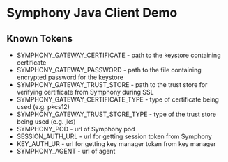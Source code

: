 # Symphony Java Client Demo

## Known Tokens
* SYMPHONY_GATEWAY_CERTIFICATE - path to the keystore containing certificate
* SYMPHONY_GATEWAY_PASSWORD - path to the file containing encrypted password for the keystore
* SYMPHONY_GATEWAY_TRUST_STORE - path to the trust store for verifying certificate from Symphony during SSL
* SYMPHONY_GATEWAY_CERTIFICATE_TYPE - type of certificate being used (e.g. pkcs12)
* SYMPHONY_GATEWAY_TRUST_STORE_TYPE - type of the trust store being used (e.g. jks)
* SYMPHONY_POD - url of Symphony pod
* SESSION_AUTH_URL - url for getting session token from Symphony
* KEY_AUTH_UR - url for getting key manager token from key manager
* SYMPHONY_AGENT - url of agent
